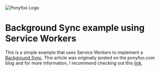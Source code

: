 ![Ponyfoo Logo](https://ponyfoo.com/img/logos/original.3cc2842c.png)

# Background Sync example using Service Workers
This is a simple example that uses Service Workers to implement a [Background Sync](https://github.com/WICG/BackgroundSync/blob/master/explainer.md). This article was originally posted on the ponyfoo.com 
blog and for more information, I recommend checking out this [link](https://ponyfoo.com/articles/backgroundsync).
